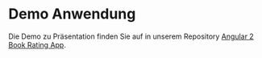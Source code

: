 # Demo Anwendung

Die Demo zu Präsentation finden Sie auf in unserem Repository [Angular 2 Book Rating App](https://github.com/Angular2Buch/angular-2-book-rating-app).
